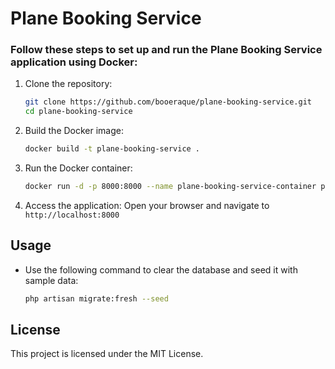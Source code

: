 # Plane Booking Service

### Follow these steps to set up and run the Plane Booking Service application using Docker:

1. Clone the repository:
    ```bash
    git clone https://github.com/booeraque/plane-booking-service.git
    cd plane-booking-service
    ```

2. Build the Docker image:
    ```bash
    docker build -t plane-booking-service .
    ```

3. Run the Docker container:
    ```bash
    docker run -d -p 8000:8000 --name plane-booking-service-container plane-booking-service
    ```

4. Access the application:
    Open your browser and navigate to `http://localhost:8000`


## Usage

- Use the following command to clear the database and seed it with sample data:
    ```bash
    php artisan migrate:fresh --seed
    ```

## License

This project is licensed under the MIT License.
